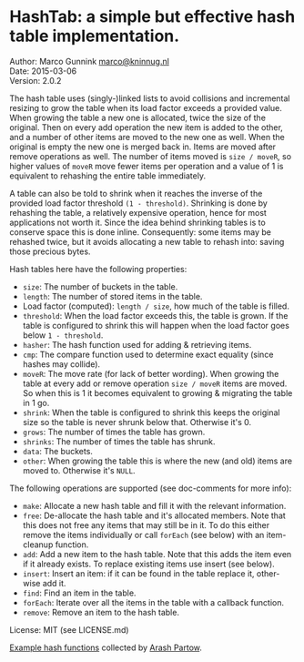 HashTab: a simple but effective hash table implementation.
==========================================================

Author: Marco Gunnink <marco@kninnug.nl>  
Date: 2015-03-06  
Version: 2.0.2

The hash table uses (singly-)linked lists to avoid collisions and incremental
resizing to grow the table when its load factor exceeds a provided value.
When growing the table a new one is allocated, twice the size of the
original. Then on every add operation the new item is added to the other,
and a number of other items are moved to the new one as well. When the
original is empty the new one is merged back in. Items are moved after remove
operations as well. The number of items moved is `size / moveR`, so higher
values of `moveR` move fewer items per operation and a value of 1 is equivalent
to rehashing the entire table immediately.

A table can also be told to shrink when it reaches the inverse of the
provided load factor threshold `(1 - threshold)`. Shrinking is done by
rehashing the table, a relatively expensive operation, hence for most
applications not worth it. Since the idea behind shrinking tables is to
conserve space this is done inline. Consequently: some items may be rehashed
twice, but it avoids allocating a new table to rehash into: saving those
precious bytes.

Hash tables here have the following properties:

- `size`: The number of buckets in the table.
- `length`: The number of stored items in the table.
- Load factor (computed): `length / size`, how much of the table is filled.
- `threshold`: When the load factor exceeds this, the table is grown. If
  the table is configured to shrink this will happen when the load factor
  goes below `1 - threshold`.
- `hasher`: The hash function used for adding & retrieving items.
- `cmp`: The compare function used to determine exact equality (since hashes
  may collide).
- `moveR`: The move rate (for lack of better wording). When growing the table
  at every add or remove operation `size / moveR` items are moved. So when
  this is 1 it becomes equivalent to growing & migrating the table in 1 go.
- `shrink`: When the table is configured to shrink this keeps the original
  size so the table is never shrunk below that. Otherwise it's 0.
- `grows`: The number of times the table has grown.
- `shrinks`: The number of times the table has shrunk.
- `data`: The buckets.
- `other`: When growing the table this is where the new (and old) items are
  moved to. Otherwise it's `NULL`.

The following operations are supported (see doc-comments for more info):

- `make`: Allocate a new hash table and fill it with the relevant information.
- `free`: De-allocate the hash table and it's allocated members. Note that this
  does not free any items that may still be in it. To do this either remove
  the items individually or call `forEach` (see below) with an item-cleanup 
  function.
- `add`: Add a new item to the hash table. Note that this adds the item even if
  it already exists. To replace existing items use insert (see below).
- `insert`: Insert an item: if it can be found in the table replace it, other-
  wise add it.
- `find`: Find an item in the table.
- `forEach`: Iterate over all the items in the table with a callback function.
- `remove`: Remove an item to the hash table.

License: MIT (see LICENSE.md)

[Example hash functions][ghc] collected by [Arash Partow][ap].

   [ghc]: http://www.partow.net/programming/hashfunctions/  "General Hash functions"
   [ap]: http://www.partow.net  "Arash Partow"
